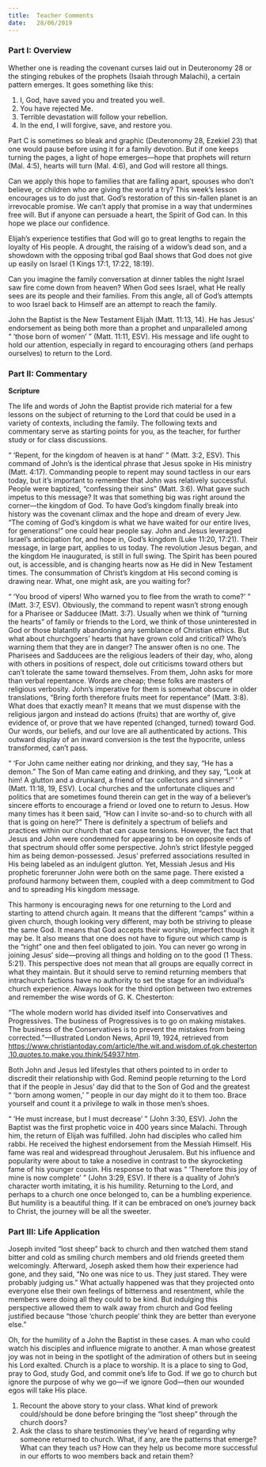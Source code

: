 ```yaml
---
title:  Teacher Comments
date:   28/06/2019
---
```


### Part I: Overview 

Whether one is reading the covenant curses laid out in Deuteronomy 28 or the stinging rebukes of the prophets (Isaiah through Malachi), a certain pattern emerges. It goes something like this: 

1.	I, God, have saved you and treated you well.
2.	You have rejected Me.
3.	Terrible devastation will follow your rebellion.
4.	In the end, I will forgive, save, and restore you.

Part C is sometimes so bleak and graphic (Deuteronomy 28, Ezekiel 23) that one would pause before using it for a family devotion. But if one keeps turning the pages, a light of hope emerges—hope that prophets will return (Mal. 4:5), hearts will turn (Mal. 4:6), and God will restore all things.

Can we apply this hope to families that are falling apart, spouses who don’t believe, or children who are giving the world a try? This week’s lesson encourages us to do just that. God’s restoration of this sin-fallen planet is an irrevocable promise. We can’t apply that promise in a way that undermines free will. But if anyone can persuade a heart, the Spirit of God can. In this hope we place our confidence.

Elijah’s experience testifies that God will go to great lengths to regain the loyalty of His people. A drought, the raising of a widow’s dead son, and a showdown with the opposing tribal god Baal shows that God does not give up easily on Israel (1 Kings 17:1, 17:22, 18:19). 

Can you imagine the family conversation at dinner tables the night Israel saw fire come down from heaven? When God sees Israel, what He really sees are its people and their families. From this angle, all of God’s attempts to woo Israel back to Himself are an attempt to reach the family.

John the Baptist is the New Testament Elijah (Matt. 11:13, 14). He has Jesus’ endorsement as being both more than a prophet and unparalleled among “ ‘those born of women’ ” (Matt. 11:11, ESV). His message and life ought to hold our attention, especially in regard to encouraging others (and perhaps ourselves) to return to the Lord.

### Part II: Commentary

**Scripture**

The life and words of John the Baptist provide rich material for a few lessons on the subject of returning to the Lord that could be used in a variety of contexts, including the family. The following texts and commentary serve as starting points for you, as the teacher, for further study or for class discussions.

“ ‘Repent, for the kingdom of heaven is at hand’ ” (Matt. 3:2, ESV). This command of John’s is the identical phrase that Jesus spoke in His ministry (Matt. 4:17). Commanding people to repent may sound tactless in our ears today, but it’s important to remember that John was relatively successful. People were baptized, “confessing their sins” (Matt. 3:6). What gave such impetus to this message? It was that something big was right around the corner—the kingdom of God. To have God’s kingdom finally break into history was the covenant climax and the hope and dream of every Jew. “The coming of God’s kingdom is what we have waited for our entire lives, for generations!” one could hear people say. John and Jesus leveraged Israel’s anticipation for, and hope in, God’s kingdom (Luke 11:20, 17:21). Their message, in large part, applies to us today. The revolution Jesus began, and the kingdom He inaugurated, is still in full swing. The Spirit has been poured out, is accessible, and is changing hearts now as He did in New Testament times. The consummation of Christ’s kingdom at His second coming is drawing near. What, one might ask, are you waiting for?

“ ‘You brood of vipers! Who warned you to flee from the wrath to come?’ ” (Matt. 3:7, ESV). Obviously, the command to repent wasn’t strong enough for a Pharisee or Sadducee (Matt. 3:7). Usually when we think of “turning the hearts” of family or friends to the Lord, we think of those uninterested in God or those blatantly abandoning any semblance of Christian ethics. But what about churchgoers’ hearts that have grown cold and critical? Who’s warning them that they are in danger? The answer often is no one. The Pharisees and Sadducees are the religious leaders of their day, who, along with others in positions of respect, dole out criticisms toward others but can’t tolerate the same toward themselves. From them, John asks for more than verbal repentance. Words are cheap; these folks are masters of religious verbosity. John’s imperative for them is somewhat obscure in older translations, “Bring forth therefore fruits meet for repentance” (Matt. 3:8). What does that exactly mean? It means that we must dispense with the religious jargon and instead do actions (fruits) that are worthy of, give evidence of, or prove that we have repented (changed, turned) toward God. Our words, our beliefs, and our love are all authenticated by actions. This outward display of an inward conversion is the test the hypocrite, unless transformed, can’t pass.

“ ‘For John came neither eating nor drinking, and they say, “He has a demon.” The Son of Man came eating and drinking, and they say, “Look at him! A glutton and a drunkard, a friend of tax collectors and sinners!” ’ ” (Matt. 11:18, 19, ESV). Local churches and the unfortunate cliques and politics that are sometimes found therein can get in the way of a believer’s sincere efforts to encourage a friend or loved one to return to Jesus. How many times has it been said, “How can I invite so-and-so to church with all that is going on here?” There is definitely a spectrum of beliefs and practices within our church that can cause tensions. However, the fact that Jesus and John were condemned for appearing to be on opposite ends of that spectrum should offer some perspective. John’s strict lifestyle pegged him as being demon-possessed. Jesus’ preferred associations resulted in His being labeled as an indulgent glutton. Yet, Messiah Jesus and His prophetic forerunner John were both on the same page. There existed a profound harmony between them, coupled with a deep commitment to God and to spreading His kingdom message. 

This harmony is encouraging news for one returning to the Lord and starting to attend church again. It means that the different “camps” within a given church, though looking very different, may both be striving to please the same God. It means that God accepts their worship, imperfect though it may be. It also means that one does not have to figure out which camp is the “right” one and then feel obligated to join. You can never go wrong in joining Jesus’ side—proving all things and holding on to the good (1 Thess. 5:21). This perspective does not mean that all groups are equally correct in what they maintain. But it should serve to remind returning members that intrachurch factions have no authority to set the stage for an individual’s church experience. Always look for the third option between two extremes and remember the wise words of G. K. Chesterton:	

“The whole modern world has divided itself into Conservatives and Progressives. The business of Progressives is to go on making mistakes. The business of the Conservatives is to prevent the mistakes from being corrected.”—Illustrated London News, April 19, 1924, retrieved from https://www.christiantoday.com/article/the.wit.and.wisdom.of.gk.chesterton.10.quotes.to.make.you.think/54937.htm.

Both John and Jesus led lifestyles that others pointed to in order to discredit their relationship with God. Remind people returning to the Lord that if the people in Jesus’ day did that to the Son of God and the greatest “ ‘born among women,’ ” people in our day might do it to them too. Brace yourself and count it a privilege to walk in those men’s shoes.

“ ‘He must increase, but I must decrease’ ” (John 3:30, ESV). John the Baptist was the first prophetic voice in 400 years since Malachi. Through him, the return of Elijah was fulfilled. John had disciples who called him rabbi. He received the highest endorsement from the Messiah Himself. His fame was real and widespread throughout Jerusalem. But his influence and popularity were about to take a nosedive in contrast to the skyrocketing fame of his younger cousin. His response to that was “ ‘Therefore this joy of mine is now complete’ ” (John 3:29, ESV). If there is a quality of John’s character worth imitating, it is his humility. Returning to the Lord, and perhaps to a church one once belonged to, can be a humbling experience. But humility is a beautiful thing. If it can be embraced on one’s journey back to Christ, the journey will be all the sweeter.

### Part III: Life Application

Joseph invited “lost sheep” back to church and then watched them stand bitter and cold as smiling church members and old friends greeted them welcomingly. Afterward, Joseph asked them how their experience had gone, and they said, “No one was nice to us. They just stared. They were probably judging us.” What actually happened was that they projected onto everyone else their own feelings of bitterness and resentment, while the members were doing all they could to be kind. But indulging this perspective allowed them to walk away from church and God feeling justified because “those ‘church people’ think they are better than everyone else.” 

Oh, for the humility of a John the Baptist in these cases. A man who could watch his disciples and influence migrate to another. A man whose greatest joy was not in being in the spotlight of the admiration of others but in seeing his Lord exalted. Church is a place to worship. It is a place to sing to God, pray to God, study God, and commit one’s life to God. If we go to church but ignore the purpose of why we go—if we ignore God—then our wounded egos will take His place.

1.	Recount the above story to your class. What kind of prework could/should be done before bringing the “lost sheep” through the church doors?
2.	Ask the class to share testimonies they’ve heard of regarding why someone returned to church. What, if any, are the patterns that emerge? What can they teach us? How can they help us become more successful in our efforts to woo members back and retain them?